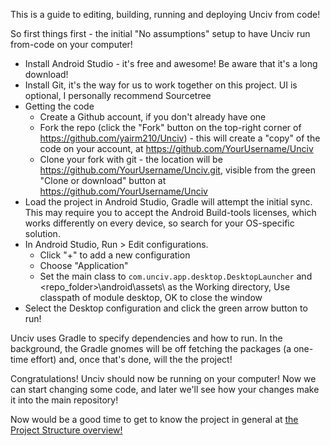 This is a guide to editing, building, running and deploying Unciv from code!

So first things first - the initial "No assumptions" setup to have Unciv run from-code on your computer!

* Install Android Studio - it's free and awesome! Be aware that it's a long download!
* Install Git, it's the way for us to work together on this project. UI is optional, I personally recommend Sourcetree
* Getting the code
   * Create a Github account, if you don't already have one
   * Fork the repo (click the "Fork" button on the top-right corner of https://github.com/yairm210/Unciv) - this will create a "copy" of the code on your account, at https://github.com/YourUsername/Unciv
   * Clone your fork with git - the location will be https://github.com/YourUsername/Unciv.git, visible from the green "Clone or download" button at https://github.com/YourUsername/Unciv
* Load the project in Android Studio, Gradle will attempt the initial sync. This may require you to accept the Android Build-tools licenses, which works differently on every device, so search for your OS-specific solution.
* In Android Studio, Run > Edit configurations.
  * Click "+" to add a new configuration
  * Choose "Application"
  * Set the main class to `com.unciv.app.desktop.DesktopLauncher` and <repo_folder>\android\assets\ as the Working directory, Use classpath of module desktop, OK to close the window
* Select the Desktop configuration and click the green arrow button to run!

Unciv uses Gradle to specify dependencies and how to run. In the background, the Gradle gnomes will be off fetching the packages (a one-time effort) and, once that's done, will the the project!

Congratulations! Unciv should now be running on your computer! Now we can start changing some code, and later we'll see how your changes make it into the main repository!

Now would be a good time to get to know the project in general at [the Project Structure overview!](https://github.com/yairm210/Unciv/wiki/Project-structure-and-major-classes)